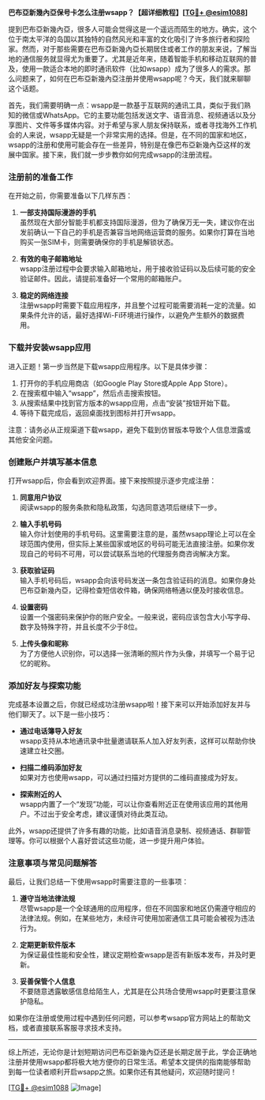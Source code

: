 **巴布亞新幾內亞保号卡怎么注册wsapp？【超详细教程】[[TG💪+ @esim1088](https://t.me/s/esim1088)]**

提到巴布亞新幾內亞，很多人可能会觉得这是一个遥远而陌生的地方。确实，这个位于南太平洋的岛国以其独特的自然风光和丰富的文化吸引了许多旅行者和探险家。然而，对于那些需要在巴布亞新幾內亞长期居住或者工作的朋友来说，了解当地的通信服务就显得尤为重要了。尤其是近年来，随着智能手机和移动互联网的普及，使用一款适合本地的即时通讯软件（比如wsapp）成为了很多人的需求。那么问题来了，如何在巴布亞新幾內亞注册并使用wsapp呢？今天，我们就来聊聊这个话题。

首先，我们需要明确一点：wsapp是一款基于互联网的通讯工具，类似于我们熟知的微信或WhatsApp。它的主要功能包括发送文字、语音消息、视频通话以及分享图片、文件等多媒体内容。对于希望与家人朋友保持联系，或者寻找海外工作机会的人来说，wsapp无疑是一个非常实用的选择。但是，在不同的国家和地区，wsapp的注册和使用可能会存在一些差异，特别是在像巴布亞新幾內亞这样的发展中国家。接下来，我们就一步步教你如何完成wsapp的注册流程。

### 注册前的准备工作

在开始之前，你需要准备以下几样东西：

1. **一部支持国际漫游的手机**  
   虽然现在大部分智能手机都支持国际漫游，但为了确保万无一失，建议你在出发前确认一下自己的手机是否兼容当地网络运营商的服务。如果你打算在当地购买一张SIM卡，则需要确保你的手机是解锁状态。

2. **有效的电子邮箱地址**  
   wsapp注册过程中会要求输入邮箱地址，用于接收验证码以及后续可能的安全验证邮件。因此，请提前准备好一个常用的邮箱账户。

3. **稳定的网络连接**  
   注册wsapp时需要下载应用程序，并且整个过程可能需要消耗一定的流量。如果条件允许的话，最好选择Wi-Fi环境进行操作，以避免产生额外的数据费用。

### 下载并安装wsapp应用

进入正题！第一步当然是下载wsapp应用程序。以下是具体步骤：

1. 打开你的手机应用商店（如Google Play Store或Apple App Store）。  
2. 在搜索框中输入“wsapp”，然后点击搜索按钮。  
3. 从搜索结果中找到官方版本的wsapp应用，点击“安装”按钮开始下载。  
4. 等待下载完成后，返回桌面找到图标并打开wsapp。

注意：请务必从正规渠道下载wsapp，避免下载到仿冒版本导致个人信息泄露或其他安全问题。

### 创建账户并填写基本信息

打开wsapp后，你会看到欢迎界面。接下来按照提示逐步完成注册：

1. **同意用户协议**  
   阅读wsapp的服务条款和隐私政策，勾选同意选项后继续下一步。

2. **输入手机号码**  
   输入你计划使用的手机号码。这里需要注意的是，虽然wsapp理论上可以在全球范围内使用，但实际上某些国家或地区的号码可能无法直接注册。如果你发现自己的号码不可用，可以尝试联系当地的代理服务商咨询解决方案。

3. **获取验证码**  
   输入手机号码后，wsapp会向该号码发送一条包含验证码的消息。如果你身处巴布亞新幾內亞，记得检查短信收件箱，确保网络畅通以便及时接收信息。

4. **设置密码**  
   设置一个强密码来保护你的账户安全。一般来说，密码应该包含大小写字母、数字及特殊字符，并且长度不少于8位。

5. **上传头像和昵称**  
   为了方便他人识别你，可以选择一张清晰的照片作为头像，并填写一个易于记忆的昵称。

### 添加好友与探索功能

完成基本设置之后，你就已经成功注册wsapp啦！接下来可以开始添加好友并与他们聊天了。以下是一些小技巧：

- **通过电话簿导入好友**  
  wsapp支持从本地通讯录中批量邀请联系人加入好友列表，这样可以帮助你快速建立社交圈。

- **扫描二维码添加好友**  
  如果对方也使用wsapp，可以通过扫描对方提供的二维码直接成为好友。

- **探索附近的人**  
  wsapp内置了一个“发现”功能，可以让你查看附近正在使用该应用的其他用户。不过出于安全考虑，建议谨慎对待此类互动。

此外，wsapp还提供了许多有趣的功能，比如语音消息录制、视频通话、群聊管理等。你可以根据个人喜好尝试这些功能，进一步提升用户体验。

### 注意事项与常见问题解答

最后，让我们总结一下使用wsapp时需要注意的一些事项：

1. **遵守当地法律法规**  
   尽管wsapp是一个全球通用的应用程序，但在不同国家和地区仍需遵守相应的法律法规。例如，在某些地方，未经许可使用加密通信工具可能会被视为违法行为。

2. **定期更新软件版本**  
   为保证最佳性能和安全性，建议定期检查wsapp是否有新版本发布，并及时更新。

3. **妥善保管个人信息**  
   不要随意透露敏感信息给陌生人，尤其是在公共场合使用wsapp时更要注意保护隐私。

如果你在注册或使用过程中遇到任何问题，可以参考wsapp官方网站上的帮助文档，或者直接联系客服寻求技术支持。

---

综上所述，无论你是计划短期访问巴布亞新幾內亞还是长期定居于此，学会正确地注册并使用wsapp都将极大地方便你的日常生活。希望本文提供的指南能够帮助到每一位读者顺利开启wsapp之旅。如果你还有其他疑问，欢迎随时提问！

[[TG💪+ @esim1088](https://t.me/s/esim1088) ![Image](https://i.postimg.cc/4NQfJmqS/Snipaste-2025-05-13-00-14-12.png)]